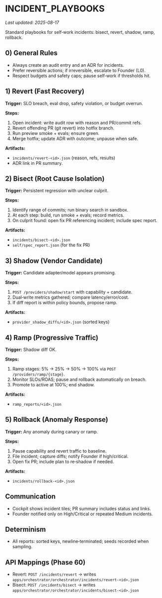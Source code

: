 # INCIDENT_PLAYBOOKS
_Last updated: 2025-08-17_

Standard playbooks for self‑work incidents: bisect, revert, shadow, ramp, rollback.

## 0) General Rules

- Always create an audit entry and an ADR for incidents.
- Prefer reversible actions; if irreversible, escalate to Founder (L0).
- Respect budgets and safety caps; pause self‑work if thresholds hit.

## 1) Revert (Fast Recovery)

**Trigger:** SLO breach, eval drop, safety violation, or budget overrun.

**Steps:**
1. Open incident: write audit row with reason and PR/commit refs.
2. Revert offending PR (git revert) into hotfix branch.
3. Run preview smoke + evals; ensure green.
4. Merge hotfix; update ADR with outcome; unpause when safe.

**Artifacts:**
- `incidents/revert-<id>.json` (reason, refs, results)
- ADR link in PR summary.

## 2) Bisect (Root Cause Isolation)

**Trigger:** Persistent regression with unclear culprit.

**Steps:**
1. Identify range of commits; run binary search in sandbox.
2. At each step: build, run smoke + evals; record metrics.
3. On culprit found: open fix PR referencing incident; include spec report.

**Artifacts:**
- `incidents/bisect-<id>.json`
- `self/spec_report.json` (for the fix PR)

## 3) Shadow (Vendor Candidate)

**Trigger:** Candidate adapter/model appears promising.

**Steps:**
1. `POST /providers/shadow/start` with capability + candidate.
2. Dual‑write metrics gathered; compare latency/error/cost.
3. If diff report is within policy bounds, propose ramp.

**Artifacts:**
- `provider_shadow_diffs/<id>.json` (sorted keys)

## 4) Ramp (Progressive Traffic)

**Trigger:** Shadow diff OK.

**Steps:**
1. Ramp stages: 5% → 25% → 50% → 100% via `POST /providers/ramp/{stage}`.
2. Monitor SLOs/ROAS; pause and rollback automatically on breach.
3. Promote to active at 100%; end shadow.

**Artifacts:**
- `ramp_reports/<id>.json`

## 5) Rollback (Anomaly Response)

**Trigger:** Any anomaly during canary or ramp.

**Steps:**
1. Pause capability and revert traffic to baseline.
2. File incident; capture diffs; notify Founder if high/critical.
3. Open fix PR; include plan to re‑shadow if needed.

**Artifacts:**
- `incidents/rollback-<id>.json`

## Communication

- Cockpit shows incident tiles; PR summary includes status and links.
- Founder notified only on High/Critical or repeated Medium incidents.

## Determinism

- All reports: sorted keys, newline‑terminated; seeds recorded when sampling.

## API Mappings (Phase 60)

- Revert: `POST /incidents/revert` → writes `apps/orchestrator/orchestrator/incidents/revert-<id>.json`
- Bisect: `POST /incidents/bisect` → writes `apps/orchestrator/orchestrator/incidents/bisect-<id>.json`
